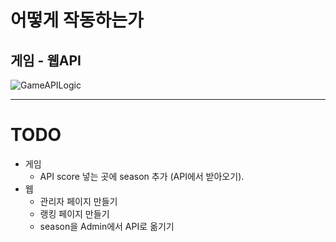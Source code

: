 # 어떻게 작동하는가
## 게임 - 웹API
![GameAPILogic](https://github.com/sserve-kr/DodgeGame/blob/064b8dab83a46a4297cdbc4cdb9aee75d57a068d/logicdraws/logic-GameAPILogic.drawio.png)

---

# TODO
+ 게임
  - API score 넣는 곳에 season 추가 (API에서 받아오기).
+ 웹
  - 관리자 페이지 만들기
  - 랭킹 페이지 만들기
  - season을 Admin에서 API로 옮기기